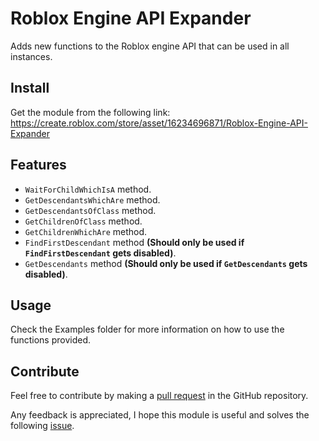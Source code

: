 # Roblox Engine API Expander
Adds new functions to the Roblox engine API that can be used in all instances.

## Install
Get the module from the following link: https://create.roblox.com/store/asset/16234696871/Roblox-Engine-API-Expander

## Features
- `WaitForChildWhichIsA` method.
- `GetDescendantsWhichAre` method.
- `GetDescendantsOfClass` method.
- `GetChildrenOfClass` method.
- `GetChildrenWhichAre` method.
- `FindFirstDescendant` method **(Should only be used if `FindFirstDescendant` gets disabled)**.
- `GetDescendants` method **(Should only be used if `GetDescendants` gets disabled)**.

## Usage
Check the Examples folder for more information on how to use the functions provided.

## Contribute
Feel free to contribute by making a [pull request](https://github.com/010DevX101/Roblox-Engine-API-Expander/pulls) in the GitHub repository.

Any feedback is appreciated, I hope this module is useful and solves the following [issue](https://devforum.roblox.com/t/proposal-to-add-new-complementing-methods-to-instancegetchildren-and-instancegetdescendants/2817747/).
